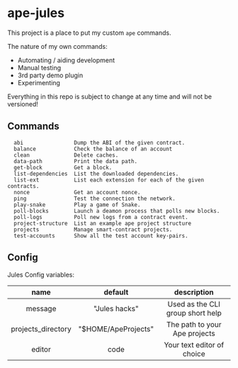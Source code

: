 # ape-jules

This project is a place to put my custom `ape` commands.

The nature of my own commands:

* Automating / aiding development
* Manual testing
* 3rd party demo plugin
* Experimenting

Everything in this repo is subject to change at any time and will not be versioned!

## Commands

```
  abi                Dump the ABI of the given contract.
  balance            Check the balance of an account
  clean              Delete caches.
  data-path          Print the data path.
  get-block          Get a block.
  list-dependencies  List the downloaded dependencies.
  list-ext           List each extension for each of the given contracts.
  nonce              Get an account nonce.
  ping               Test the connection the network.
  play-snake         Play a game of Snake.
  poll-blocks        Launch a deamon process that polls new blocks.
  poll-logs          Poll new logs from a contract event.
  project-structure  List an example ape project structure
  projects           Manage smart-contract projects.
  test-accounts      Show all the test account key-pairs.
```

## Config

Jules Config variables:

| name                | default             | description                      |
|:-------------------:|:-------------------:|:--------------------------------:|
| message             | "Jules hacks"       | Used as the CLI group short help |
| projects_directory  | "$HOME/ApeProjects" | The path to your Ape projects    |
| editor              | code                | Your text editor of choice       |
